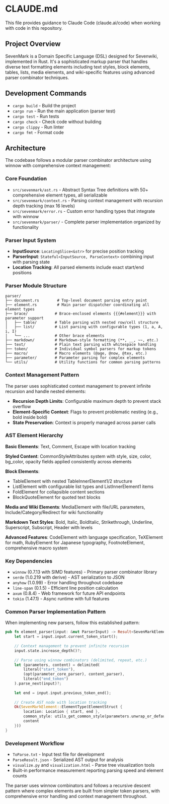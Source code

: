 # CLAUDE.md

This file provides guidance to Claude Code (claude.ai/code) when working with code in this repository.

## Project Overview

SevenMark is a Domain Specific Language (DSL) designed for Sevenwiki, implemented in Rust. It's a sophisticated markup parser that handles diverse text formatting elements including text styles, block elements, tables, lists, media elements, and wiki-specific features using advanced parser combinator techniques.

## Development Commands

- `cargo build` - Build the project
- `cargo run` - Run the main application (parser test)
- `cargo test` - Run tests
- `cargo check` - Check code without building
- `cargo clippy` - Run linter
- `cargo fmt` - Format code

## Architecture

The codebase follows a modular parser combinator architecture using winnow with comprehensive context management:

### Core Foundation
- `src/sevenmark/ast.rs` - Abstract Syntax Tree definitions with 50+ comprehensive element types, all serializable
- `src/sevenmark/context.rs` - Parsing context management with recursion depth tracking (max 16 levels)
- `src/sevenmark/error.rs` - Custom error handling types that integrate with winnow
- `src/sevenmark/parser/` - Complete parser implementation organized by functionality

### Parser Input System
- **InputSource**: `LocatingSlice<&str>` for precise position tracking
- **ParserInput**: `Stateful<InputSource, ParseContext>` combining input with parsing state
- **Location Tracking**: All parsed elements include exact start/end positions

### Parser Module Structure
```
parser/
├── document.rs        # Top-level document parsing entry point
├── element.rs         # Main parser dispatcher coordinating all element types
├── brace/            # Brace-enclosed elements {{{#element}}} with parameter support
│   ├── table/        # Table parsing with nested row/cell structure
│   ├── list/         # List parsing with configurable types (1, a, A, i, I)
│   └── ...           # Other brace elements
├── markdown/         # Markdown-style formatting (**, __, ~~, etc.)
├── text/             # Plain text parsing with whitespace handling
├── token/            # Individual symbol parsers for markup tokens
├── macro/            # Macro elements (@age, @now, @tex, etc.)
├── parameter/        # Parameter parsing for complex elements
└── utils/            # Utility functions for common parsing patterns
```

### Context Management Pattern
The parser uses sophisticated context management to prevent infinite recursion and handle nested elements:
- **Recursion Depth Limits**: Configurable maximum depth to prevent stack overflow
- **Element-Specific Context**: Flags to prevent problematic nesting (e.g., bold inside bold)
- **State Preservation**: Context is properly managed across parser calls

### AST Element Hierarchy

**Basic Elements**: Text, Comment, Escape with location tracking

**Styled Content**: CommonStyleAttributes system with style, size, color, bg_color, opacity fields applied consistently across elements

**Block Elements**: 
- TableElement with nested TableInnerElement1/2 structure
- ListElement with configurable list types and ListInnerElement1 items  
- FoldElement for collapsible content sections
- BlockQuoteElement for quoted text blocks

**Media and Wiki Elements**: MediaElement with file/URL parameters, Include/Category/Redirect for wiki functionality

**Markdown Text Styles**: Bold, Italic, BoldItalic, Strikethrough, Underline, Superscript, Subscript, Header with levels

**Advanced Features**: CodeElement with language specification, TeXElement for math, RubyElement for Japanese typography, FootnoteElement, comprehensive macro system

### Key Dependencies
- `winnow` (0.7.13 with SIMD features) - Primary parser combinator library
- `serde` (1.0.219 with derive) - AST serialization to JSON
- `anyhow` (1.0.99) - Error handling throughout codebase
- `line-span` (0.1.5) - Efficient line position calculation
- `axum` (0.8.4) - Web framework for future API endpoints
- `tokio` (1.47.1) - Async runtime with full features

### Common Parser Implementation Pattern

When implementing new parsers, follow this established pattern:

```rust
pub fn element_parser(input: &mut ParserInput) -> Result<SevenMarkElement> {
    let start = input.input.current_token_start();
    
    // Context management to prevent infinite recursion
    input.state.increase_depth()?;
    
    // Parse using winnow combinators (delimited, repeat, etc.)
    let (parameters, content) = delimited(
        literal("start_token"),
        (opt(parameter_core_parser), content_parser),
        literal("end_token")
    ).parse_next(input)?;
    
    let end = input.input.previous_token_end();
    
    // Create AST node with location tracking
    Ok(SevenMarkElement::ElementType(ElementStruct {
        location: Location { start, end },
        common_style: utils_get_common_style(parameters.unwrap_or_default()),
        content
    }))
}
```

### Development Workflow
- `ToParse.txt` - Input test file for development
- `ParseResult.json` - Serialized AST output for analysis
- `visualize.py` and `visualization.html` - Parse tree visualization tools
- Built-in performance measurement reporting parsing speed and element counts

The parser uses winnow combinators and follows a recursive descent pattern where complex elements are built from simpler token parsers, with comprehensive error handling and context management throughout.